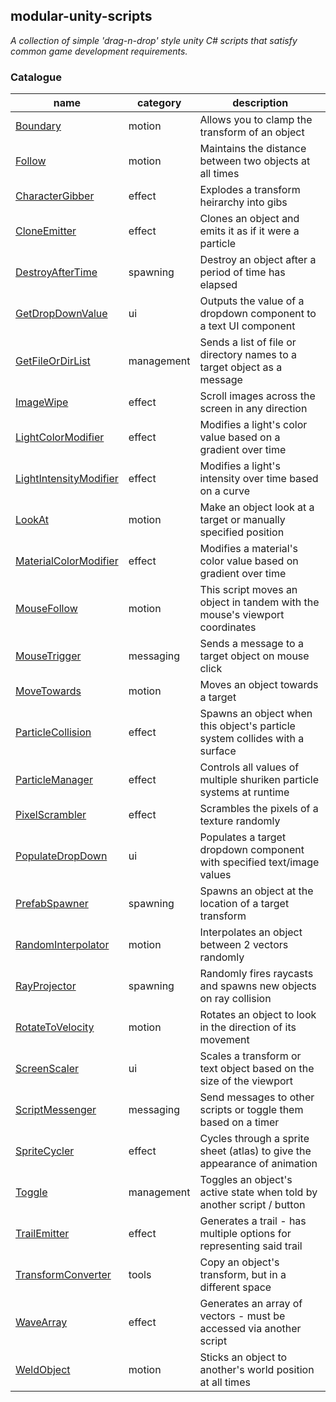 ## modular-unity-scripts
*A collection of simple 'drag-n-drop' style unity C# scripts that satisfy common game development requirements.*

### Catalogue


| name | category | description |
| --- | --- | --- |
| [Boundary](./library/Boundary.cs)                             |   motion      |   Allows you to clamp the transform of an object
| [Follow](./library/Follow.cs)                                 |   motion      |   Maintains the distance between two objects at all times
| [CharacterGibber](./library/CharacterGibber.cs)               |   effect      |   Explodes a transform heirarchy into gibs
| [CloneEmitter](./library/CloneEmitter.cs)                     |   effect      |   Clones an object and emits it as if it were a particle
| [DestroyAfterTime](./library/DestroyAfterTime.cs)             |   spawning    |   Destroy an object after a period of time has elapsed
| [GetDropDownValue](./library/GetDropDownValue.cs)             |   ui          |   Outputs the value of a dropdown component to a text UI component
| [GetFileOrDirList](./library/GetFileOrDirList.cs)             |   management  |   Sends a list of file or directory names to a target object as a message
| [ImageWipe](./library/ImageWipe.cs)                           |   effect      |   Scroll images across the screen in any direction
| [LightColorModifier](./library/LightColorModifier.cs)         |   effect      |   Modifies a light's color value based on a gradient over time
| [LightIntensityModifier](./library/LightIntensityModifier.cs) |   effect      |   Modifies a light's intensity over time based on a curve
| [LookAt](./library/LookAt.cs)                                 |   motion      |   Make an object look at a target or manually specified position
| [MaterialColorModifier](./library/MaterialColorModifier.cs)   |   effect      |   Modifies a material's color value based on gradient over time
| [MouseFollow](./library/MouseFollow.cs)                       |   motion      |   This script moves an object in tandem with the mouse's viewport coordinates
| [MouseTrigger](./library/MouseTrigger.cs)                     |   messaging   |   Sends a message to a target object on mouse click
| [MoveTowards](./library/MoveTowards.cs)                       |   motion      |   Moves an object towards a target
| [ParticleCollision](./library/ParticleCollision.cs)           |   effect      |   Spawns an object when this object's particle system collides with a surface
| [ParticleManager](./library/ParticleManager.cs)               |   effect      |   Controls all values of multiple shuriken particle systems at runtime
| [PixelScrambler](./library/PixelScrambler.cs)                 |   effect      |   Scrambles the pixels of a texture randomly
| [PopulateDropDown](./library/PopulateDropDown.cs)             |   ui          |   Populates a target dropdown component with specified text/image values
| [PrefabSpawner](./library/PrefabSpawner.cs)                   |   spawning    |   Spawns an object at the location of a target transform
| [RandomInterpolator](./library/RandomInterpolator.cs)         |   motion      |   Interpolates an object between 2 vectors randomly
| [RayProjector](./library/RayProjector.cs)                     |   spawning    |   Randomly fires raycasts and spawns new objects on ray collision
| [RotateToVelocity](./library/RotateToVelocity.cs)             |   motion      |   Rotates an object to look in the direction of its movement
| [ScreenScaler](./library/ScreenScaler.cs)                     |   ui          |   Scales a transform or text object based on the size of the viewport
| [ScriptMessenger](./library/ScriptMessenger.cs)               |   messaging   |   Send messages to other scripts or toggle them based on a timer
| [SpriteCycler](./library/SpriteCycler.cs)                     |   effect      |   Cycles through a sprite sheet (atlas) to give the appearance of animation
| [Toggle](./library/Toggle.cs)                                 |   management  |   Toggles an object's active state when told by another script / button
| [TrailEmitter](./library/TrailEmitter.cs)                     |   effect      |   Generates a trail - has multiple options for representing said trail
| [TransformConverter](./library/TransformConverter.cs)         |   tools       |   Copy an object's transform, but in a different space
| [WaveArray](./library/WaveArray.cs)                           |   effect      |   Generates an array of vectors - must be accessed via another script
| [WeldObject](./library/WeldObject.cs)                         |   motion      |   Sticks an object to another's world position at all times
    
